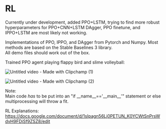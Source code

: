# RL

Currently under development, added PPO+LSTM, trying to find more robust hyperparameters for PPO+CNN+LSTM
DAgger, PPO finetune, and IPPO+LSTM are most likely not working. 

Implementations of PPO, IPPO, and DAgger from Pytorch and Numpy. Most methods are based on the Stable Baselines 3 library.     
All demo files should work out of the box.
           
           
Trained PPO agent playing flappy bird and slime volleyball:     

![Untitled video - Made with Clipchamp (1)](https://github.com/user-attachments/assets/ef0a4d8b-bafd-406a-9028-88e794814334)
           
![Untitled video - Made with Clipchamp (2)](https://github.com/user-attachments/assets/87ed8a0c-32aa-47b0-8200-cdd14322831e)


Note:      
Main code *has* to be put into an "if \_\_name__=='\_\_main__'" statement or else multiprocessing will throw a fit.

RL Explanations: 
https://docs.google.com/document/d/1sIpagn56Lj0PETUN_K0YCWtSnPrsWdvH9FDiSf9ZSZ8/edit
